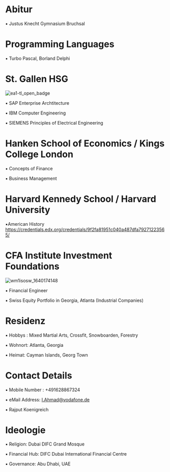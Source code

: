 # Abitur

▪︎ Justus Knecht Gymnasium Bruchsal 

# Programming Languages

▪︎ Turbo Pascal, Borland Delphi

# St. Gallen HSG

![ea1-tl_open_badge](https://user-images.githubusercontent.com/95079463/151658291-bc2de3cf-efd4-4f38-bf4a-dde187391570.png)

▪︎ SAP Enterprise Archtitecture

▪︎ IBM Computer Engineering

▪︎ SIEMENS Principles of Electrical Engineering

# Hanken School of Economics / Kings College London 

▪︎ Concepts of Finance

▪︎ Business Management 

# Harvard Kennedy School / Harvard University 

▪︎American History  https://credentials.edx.org/credentials/9f2fa81951c040a487dfa79271223565/


# CFA Institute Investment Foundations

![wm1isosw_1640174148](https://user-images.githubusercontent.com/95079463/151157248-4fa7d6fe-7dc8-4cd3-a9e1-3263252d3028.png)

▪︎ Financial Engineer

▪︎ Swiss Equity Portfolio in Georgia, Atlanta (Industrial Companies)

# Residenz 

▪︎ Hobbys : Mixed Martial Arts, Crossfit, Snowboarden, Forestry 

▪︎ Wohnort: Atlanta, Georgia

▪︎ Heimat: Cayman Islands, Georg Town 


# Contact Details 

▪︎ Mobile Number : +491628867324

▪︎ eMail Address: I.Ahmad@vodafone.de 

▪︎ Rajput Koenigreich 

# Ideologie

▪︎ Religion: Dubai DIFC Grand Mosque 

▪︎ Financial Hub: DIFC Dubai International Financial Centre 

▪︎ Governance: Abu Dhabi,  UAE 

